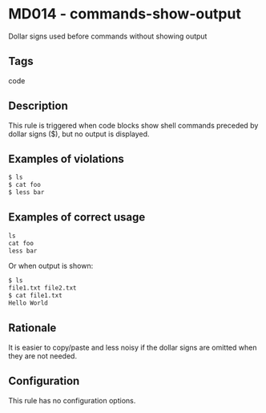 # MD014 - commands-show-output

Dollar signs used before commands without showing output

## Tags

code

## Description

This rule is triggered when code blocks show shell commands preceded by dollar signs ($), but no output is displayed.

## Examples of violations

```markdown
$ ls
$ cat foo
$ less bar
```

## Examples of correct usage

```markdown
ls
cat foo
less bar
```

Or when output is shown:

```markdown
$ ls
file1.txt file2.txt
$ cat file1.txt
Hello World
```

## Rationale

It is easier to copy/paste and less noisy if the dollar signs are omitted when they are not needed.

## Configuration

This rule has no configuration options.